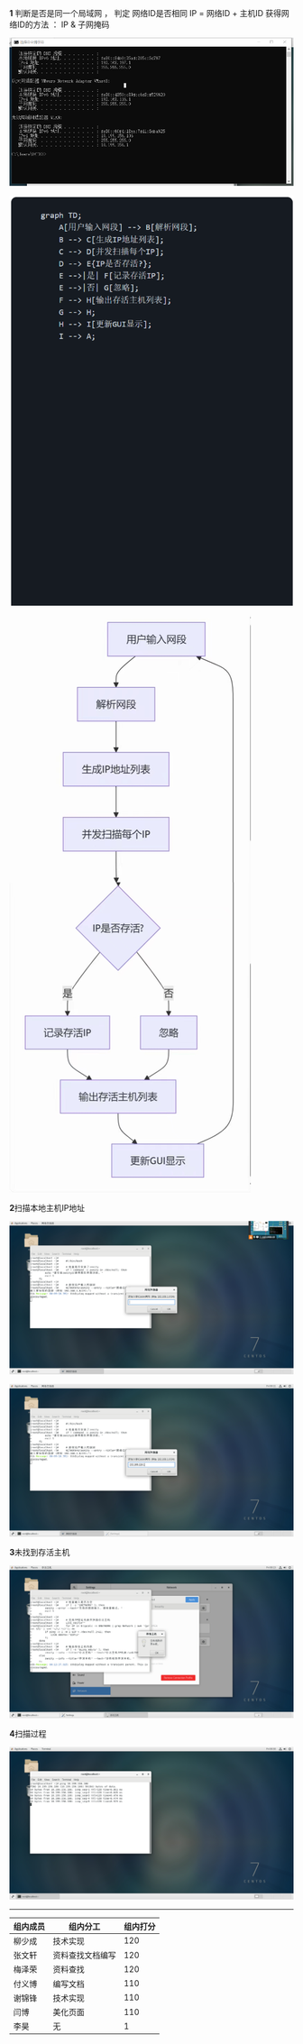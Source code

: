 **1** 判断是否是同一个局域网 ， 判定 网络ID是否相同
IP = 网络ID + 主机ID
获得网络ID的方法 ： IP & 子网掩码 

![](%E5%BE%AE%E4%BF%A1%E5%9B%BE%E7%89%87_20240906153150.png)

![](2_20240906151855.png)

![](3_20240906152615.jpg)

**2**扫描本地主机IP地址

![](4_20240906151906.png)

![](5_20240906151911.png)

**3**未找到存活主机

![](6_20240906151915.png)

**4**扫描过程

![](%E5%BE%AE%E4%BF%A1%E5%9B%BE%E7%89%87_20240906153153.png)





****

| 组内成员 | 组内分工         | 组内打分 |
| -------- | ---------------- | -------- |
| 柳少成   | 技术实现         | 120      |
| 张文轩   | 资料查找文档编写 | 120      |
| 梅泽荣   | 资料查找         | 120      |
| 付义博   | 编写文档         | 110      |
| 谢锦锋   | 技术实现         | 110      |
| 闫博     | 美化页面         | 110      |
| 李昊     | 无               | 1        |

